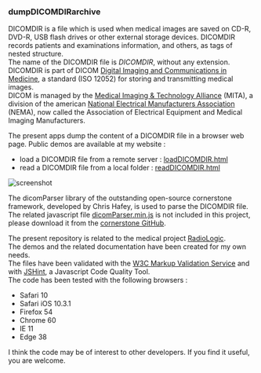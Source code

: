 ### dumpDICOMDIRarchive

DICOMDIR is a file which is used when medical images are saved on CD-R, DVD-R, USB flash drives or other external storage devices.
DICOMDIR records patients and examinations information, and others, as tags of nested structure.   
The name of the DICOMDIR file is _DICOMDIR_, without any extension.    
DICOMDIR is part of DICOM [Digital Imaging and Communications in Medicine](http://dicom.nema.org/medical/dicom/current/output/html/part03.html#sect_F.2.2.2), a standard (ISO 12052) for storing and transmitting medical images.   
DICOM is managed by the [Medical Imaging &amp; Technology Alliance](http://www.medicalimaging.org/) (MITA), a division of the american [National Electrical Manufacturers Association](https://www.nema.org) (NEMA), now called the Association of Electrical Equipment and Medical Imaging Manufacturers.   

The present apps dump the content of a DICOMDIR file in a browser web page. Public demos are available at my website :   
* load a DICOMDIR file from a remote server : [loadDICOMDIR.html](https://www.radiologic.fr/demos/loadDICOMDIR.html)
* read a DICOMDIR file from a local folder : [readDICOMDIR.html](https://www.radiologic.fr/demos/readDICOMDIR.html)

![screenshot](https://github.com/mbarnig/dumpDICOMDIRarchive/blob/master/loadDICOMDIR.png)

The dicomParser library of the outstanding open-source cornerstone framework, developed by Chris Hafey, is used to parse the DICOMDIR file. The related javascript file [dicomParser.min.js](https://raw.githubusercontent.com/chafey/dicomParser/master/dist/dicomParser.min.js) is not included in this project, please download it from the [cornerstone GitHub](https://github.com/chafey).

The present repository is related to the medical project [RadioLogic](https://www.radiologic.fr/index.html).   
The demos and the related documentation have been created for my own needs.   
The files have been validated with the [W3C Markup Validation Service](https://validator.w3.org/) and with [JSHint](http://jshint.com/), a Javascript Code Quality Tool.   
The code has been tested with the following browsers :   
* Safari 10
* Safari iOS 10.3.1
* Firefox 54
* Chrome 60
* IE 11
* Edge 38   

I think the code may be of interest to other developers.
If you find it useful, you are welcome.
